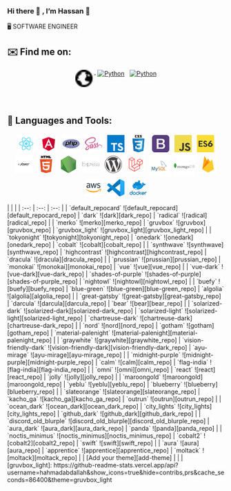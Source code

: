 ### Hi there 👋 , I’m Hassan 👦

🖥 SOFTWARE ENGINEER

## ✉️ Find me on:


<p align="center">
 <a href="https://github.com/hahmadabdallah" target="_blank" rel="noopener noreferrer"> <img src="https://raw.githubusercontent.com/iconic/open-iconic/master/svg/globe.svg" alt="website" height="40" style="vertical-align:top; margin:4px"> </a>
 <a href="https://www.linkedin.com/in/hassan-abdallah-63379761/" target="_blank" rel="noopener noreferrer"> <img src="https://cdn.jsdelivr.net/npm/simple-icons@v3/icons/linkedin.svg" alt="Python" height="40" style="vertical-align:top; margin:4px"></a>
 <a href="mailto:hassanabdallah.91@hotmail.com"> <img src="https://cdn.jsdelivr.net/npm/simple-icons@v3/icons/gmail.svg" alt="Python" height="40" style="vertical-align:top; margin:4px"></a>
</p>

<br />

## 🧰 Languages and Tools:
<p align="center">
<img src="https://raw.githubusercontent.com/github/explore/80688e429a7d4ef2fca1e82350fe8e3517d3494d/topics/react/react.png" alt="React" height="40" style="vertical-align:top; margin:4px">
 <img src="https://raw.githubusercontent.com/github/explore/80688e429a7d4ef2fca1e82350fe8e3517d3494d/topics/angular/angular.png" alt="Angular" height="40" style="vertical-align:top; margin:4px">
  <img src="https://raw.githubusercontent.com/github/explore/80688e429a7d4ef2fca1e82350fe8e3517d3494d/topics/php/php.png" alt="PHP" height="40" style="vertical-align:top; margin:4px">
 <img src="https://raw.githubusercontent.com/github/explore/80688e429a7d4ef2fca1e82350fe8e3517d3494d/topics/sass/sass.png" alt="SASS" height="40" style="vertical-align:top; margin:4px">
<img src="https://raw.githubusercontent.com/github/explore/80688e429a7d4ef2fca1e82350fe8e3517d3494d/topics/typescript/typescript.png" alt="Typescript" height="40" style="vertical-align:top; margin:4px">
<img src="https://raw.githubusercontent.com/github/explore/80688e429a7d4ef2fca1e82350fe8e3517d3494d/topics/css/css.png" alt="CSS" height="40" style="vertical-align:top; margin:4px">
 <img src="https://raw.githubusercontent.com/github/explore/80688e429a7d4ef2fca1e82350fe8e3517d3494d/topics/bootstrap/bootstrap.png" alt="Bootstrap" height="40" style="vertical-align:top; margin:4px">
<img src="https://raw.githubusercontent.com/github/explore/80688e429a7d4ef2fca1e82350fe8e3517d3494d/topics/javascript/javascript.png" alt="Javascript" height="40" style="vertical-align:top; margin:4px">
 <img src="https://raw.githubusercontent.com/github/explore/80688e429a7d4ef2fca1e82350fe8e3517d3494d/topics/es6/es6.png" alt="ES6" height="40" style="vertical-align:top; margin:4px">
 <img src="https://raw.githubusercontent.com/github/explore/80688e429a7d4ef2fca1e82350fe8e3517d3494d/topics/jquery/jquery.png" alt="Jquery" height="40" style="vertical-align:top; margin:4px">
 <img src="https://raw.githubusercontent.com/github/explore/80688e429a7d4ef2fca1e82350fe8e3517d3494d/topics/html/html.png" alt="HTML" height="40" style="vertical-align:top; margin:4px">
 <img src="https://raw.githubusercontent.com/github/explore/80688e429a7d4ef2fca1e82350fe8e3517d3494d/topics/nodejs/nodejs.png" alt="NodeJS" height="40" style="vertical-align:top; margin:4px">
 <img src="https://raw.githubusercontent.com/github/explore/80688e429a7d4ef2fca1e82350fe8e3517d3494d/topics/express/express.png" alt="Express" height="40" style="vertical-align:top; margin:4px">
  <img src="https://raw.githubusercontent.com/github/explore/80688e429a7d4ef2fca1e82350fe8e3517d3494d/topics/wordpress/wordpress.png" alt="Wordpress" height="40" style="vertical-align:top; margin:4px">
   <img src="https://raw.githubusercontent.com/github/explore/80688e429a7d4ef2fca1e82350fe8e3517d3494d/topics/laravel/laravel.png" alt="Laravel" height="40" style="vertical-align:top; margin:4px">
 <img src="https://raw.githubusercontent.com/github/explore/80688e429a7d4ef2fca1e82350fe8e3517d3494d/topics/mysql/mysql.png" alt="Mysql" height="50" style="vertical-align:top; margin:2px">
<img src="https://raw.githubusercontent.com/github/explore/80688e429a7d4ef2fca1e82350fe8e3517d3494d/topics/mongodb/mongodb.png" alt="Mongodb" height="50" style="vertical-align:top; margin:2px">
 <img src="https://raw.githubusercontent.com/github/explore/80688e429a7d4ef2fca1e82350fe8e3517d3494d/topics/firebase/firebase.png" alt="Firebase" height="40" style="vertical-align:top; margin:4px">
<img src="https://raw.githubusercontent.com/github/explore/80688e429a7d4ef2fca1e82350fe8e3517d3494d/topics/aws/aws.png" alt="AWS" height="40" style="vertical-align:top; margin:4px">
<img src="https://raw.githubusercontent.com/github/explore/80688e429a7d4ef2fca1e82350fe8e3517d3494d/topics/visual-studio-code/visual-studio-code.png" alt="VS Code" height="40" style="vertical-align:top; margin:4px">
 <img src="https://raw.githubusercontent.com/github/explore/80688e429a7d4ef2fca1e82350fe8e3517d3494d/topics/docker/docker.png" alt="Docker" height="40" style="vertical-align:top; margin:4px">
</p>
 | | |
| :--: | :--: | :--: |
| `default_repocard` ![default_repocard][default_repocard_repo] | `dark` ![dark][dark_repo] | `radical` ![radical][radical_repo] |
| `merko` ![merko][merko_repo] | `gruvbox` ![gruvbox][gruvbox_repo] | `gruvbox_light` ![gruvbox_light][gruvbox_light_repo] |
| `tokyonight` ![tokyonight][tokyonight_repo] | `onedark` ![onedark][onedark_repo] | `cobalt` ![cobalt][cobalt_repo] |
| `synthwave` ![synthwave][synthwave_repo] | `highcontrast` ![highcontrast][highcontrast_repo] | `dracula` ![dracula][dracula_repo] |
| `prussian` ![prussian][prussian_repo] | `monokai` ![monokai][monokai_repo] | `vue` ![vue][vue_repo] |
| `vue-dark` ![vue-dark][vue-dark_repo] | `shades-of-purple` ![shades-of-purple][shades-of-purple_repo] | `nightowl` ![nightowl][nightowl_repo] |
| `buefy` ![buefy][buefy_repo] | `blue-green` ![blue-green][blue-green_repo] | `algolia` ![algolia][algolia_repo] |
| `great-gatsby` ![great-gatsby][great-gatsby_repo] | `darcula` ![darcula][darcula_repo] | `bear` ![bear][bear_repo] |
| `solarized-dark` ![solarized-dark][solarized-dark_repo] | `solarized-light` ![solarized-light][solarized-light_repo] | `chartreuse-dark` ![chartreuse-dark][chartreuse-dark_repo] |
| `nord` ![nord][nord_repo] | `gotham` ![gotham][gotham_repo] | `material-palenight` ![material-palenight][material-palenight_repo] |
| `graywhite` ![graywhite][graywhite_repo] | `vision-friendly-dark` ![vision-friendly-dark][vision-friendly-dark_repo] | `ayu-mirage` ![ayu-mirage][ayu-mirage_repo] |
| `midnight-purple` ![midnight-purple][midnight-purple_repo] | `calm` ![calm][calm_repo] | `flag-india` ![flag-india][flag-india_repo] |
| `omni` ![omni][omni_repo] | `react` ![react][react_repo] | `jolly` ![jolly][jolly_repo] |
| `maroongold` ![maroongold][maroongold_repo] | `yeblu` ![yeblu][yeblu_repo] | `blueberry` ![blueberry][blueberry_repo] |
| `slateorange` ![slateorange][slateorange_repo] | `kacho_ga` ![kacho_ga][kacho_ga_repo] | `outrun` ![outrun][outrun_repo] |
| `ocean_dark` ![ocean_dark][ocean_dark_repo] | `city_lights` ![city_lights][city_lights_repo] | `github_dark` ![github_dark][github_dark_repo] |
| `discord_old_blurple` ![discord_old_blurple][discord_old_blurple_repo] | `aura_dark` ![aura_dark][aura_dark_repo] | `panda` ![panda][panda_repo] |
| `noctis_minimus` ![noctis_minimus][noctis_minimus_repo] | `cobalt2` ![cobalt2][cobalt2_repo] | `swift` ![swift][swift_repo] |
| `aura` ![aura][aura_repo] | `apprentice` ![apprentice][apprentice_repo] | `moltack` ![moltack][moltack_repo] |
| [Add your theme][add-theme] | | |
[gruvbox_light]: https://github-readme-stats.vercel.app/api?username=hahmadabdallah&show_icons=true&hide=contribs,prs&cache_seconds=86400&theme=gruvbox_light
<!--
**hahmadabdallah/hahmadabdallah** is a ✨ _special_ ✨ repository because its `README.md` (this file) appears on your GitHub profile.

Here are some ideas to get you started:

- 🔭 I’m currently working on ...
- 🌱 I’m currently learning ...
- 👯 I’m looking to collaborate on ...
- 🤔 I’m looking for help with ...
- 💬 Ask me about ...
- 📫 How to reach me: ...
- 😄 Pronouns: ...
- ⚡ Fun fact: ...
-->
